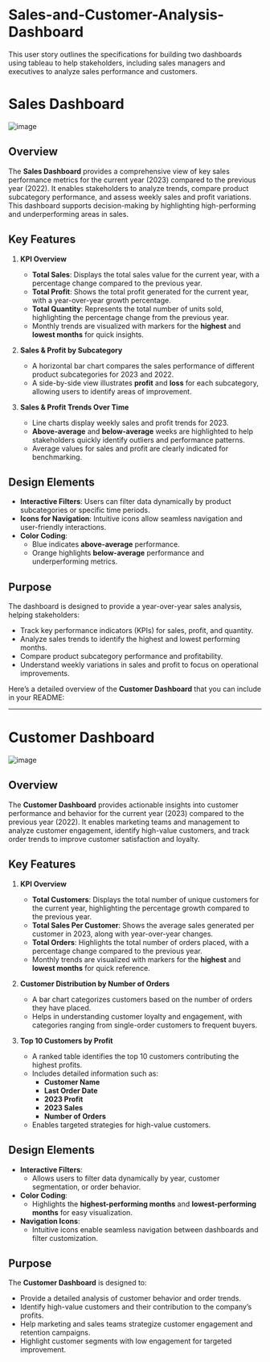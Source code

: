 # Sales-and-Customer-Analysis-Dashboard
This user story outlines the specifications for building two dashboards using tableau to help stakeholders, including sales managers and executives to analyze sales performance and customers. 

# **Sales Dashboard**  

![image](https://github.com/user-attachments/assets/4716bee3-eba8-4d89-ad8d-01c58d00f25c)



## **Overview**  
The **Sales Dashboard** provides a comprehensive view of key sales performance metrics for the current year (2023) compared to the previous year (2022). It enables stakeholders to analyze trends, compare product subcategory performance, and assess weekly sales and profit variations. This dashboard supports decision-making by highlighting high-performing and underperforming areas in sales.  

## **Key Features**  

1. **KPI Overview**  
   - **Total Sales**: Displays the total sales value for the current year, with a percentage change compared to the previous year.  
   - **Total Profit**: Shows the total profit generated for the current year, with a year-over-year growth percentage.  
   - **Total Quantity**: Represents the total number of units sold, highlighting the percentage change from the previous year.  
   - Monthly trends are visualized with markers for the **highest** and **lowest months** for quick insights.  

2. **Sales & Profit by Subcategory**  
   - A horizontal bar chart compares the sales performance of different product subcategories for 2023 and 2022.  
   - A side-by-side view illustrates **profit** and **loss** for each subcategory, allowing users to identify areas of improvement.  

3. **Sales & Profit Trends Over Time**  
   - Line charts display weekly sales and profit trends for 2023.  
   - **Above-average** and **below-average** weeks are highlighted to help stakeholders quickly identify outliers and performance patterns.  
   - Average values for sales and profit are clearly indicated for benchmarking.  

## **Design Elements**  
- **Interactive Filters**: Users can filter data dynamically by product subcategories or specific time periods.  
- **Icons for Navigation**: Intuitive icons allow seamless navigation and user-friendly interactions.  
- **Color Coding**:  
  - Blue indicates **above-average** performance.  
  - Orange highlights **below-average** performance and underperforming metrics.  

## **Purpose**  
The dashboard is designed to provide a year-over-year sales analysis, helping stakeholders:  
- Track key performance indicators (KPIs) for sales, profit, and quantity.  
- Analyze sales trends to identify the highest and lowest performing months.  
- Compare product subcategory performance and profitability.  
- Understand weekly variations in sales and profit to focus on operational improvements.  


Here’s a detailed overview of the **Customer Dashboard** that you can include in your README:

---

# **Customer Dashboard**

![image](https://github.com/user-attachments/assets/20fe7ae1-ec18-40a4-a1b8-be6a32843b34)


## **Overview**
The **Customer Dashboard** provides actionable insights into customer performance and behavior for the current year (2023) compared to the previous year (2022). It enables marketing teams and management to analyze customer engagement, identify high-value customers, and track order trends to improve customer satisfaction and loyalty.

## **Key Features**

1. **KPI Overview**  
   - **Total Customers**: Displays the total number of unique customers for the current year, highlighting the percentage growth compared to the previous year.  
   - **Total Sales Per Customer**: Shows the average sales generated per customer in 2023, along with year-over-year changes.  
   - **Total Orders**: Highlights the total number of orders placed, with a percentage change compared to the previous year.  
   - Monthly trends are visualized with markers for the **highest** and **lowest months** for quick reference.

2. **Customer Distribution by Number of Orders**  
   - A bar chart categorizes customers based on the number of orders they have placed.  
   - Helps in understanding customer loyalty and engagement, with categories ranging from single-order customers to frequent buyers.

3. **Top 10 Customers by Profit**  
   - A ranked table identifies the top 10 customers contributing the highest profits.  
   - Includes detailed information such as:  
     - **Customer Name**  
     - **Last Order Date**  
     - **2023 Profit**  
     - **2023 Sales**  
     - **Number of Orders**  
   - Enables targeted strategies for high-value customers.

## **Design Elements**  
- **Interactive Filters**:  
  - Allows users to filter data dynamically by year, customer segmentation, or order behavior.  
- **Color Coding**:  
  - Highlights the **highest-performing months** and **lowest-performing months** for easy visualization.  
- **Navigation Icons**:  
  - Intuitive icons enable seamless navigation between dashboards and filter customization.

## **Purpose**  
The **Customer Dashboard** is designed to:  
- Provide a detailed analysis of customer behavior and order trends.  
- Identify high-value customers and their contribution to the company’s profits.  
- Help marketing and sales teams strategize customer engagement and retention campaigns.  
- Highlight customer segments with low engagement for targeted improvement.


